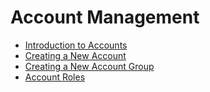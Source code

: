 # Account Management

* [Introduction to Accounts](./introduction-to-accounts/README.md)
* [Creating a New Account](./creating-a-new-account/README.md)
* [Creating a New Account Group](./creating-a-new-account-group/README.md)
* [Account Roles](./account-roles/README.md)
